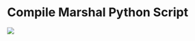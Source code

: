 
# Compile Marshal Python Script

<img src ="https://github.com/md4fv/pymarshal/blob/master/image/marhalpy2.png"/>
